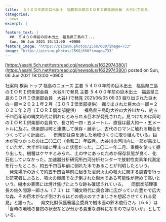 ```yaml
---
title:  ５４００年前の巨木出土　福島県三島のＩＯＲＩ倶楽部会員　大谷川で発見  
categories:
- news
excerpt: |
  
feature_text: |
  ##  ５４００年前の巨木出土　福島県三島のＩ...
  Sun, 06 Jun 2021 19:13:00  +0900
feature_image: "https://picsum.photos/2560/600?image=733"
image: "https://picsum.photos/2560/600?image=733"
---
```


[https://asahi.5ch.net/test/read.cgi/newsplus/1622974380/](https://asahi.5ch.net/test/read.cgi/newsplus/1622974380/)
posted on Sun, 06 Jun 2021 19:13:00  +0900

<!--more-->

社案内 検索 トップ 福島のニュース 主要 ５４００年前の巨木出土　福島県三島のＩＯＲＩ倶楽部会員　大谷川で発見 主要 ５４００年前の巨木出土　福島県三島のＩＯＲＩ倶楽部会員　大谷川で発見 2021/06/05 09:33 掘り出された巨木の一部＝２０２１年２月（ＩＯＲＩ倶楽部提供） 掘り出された巨木の一部＝２０２１年２月（ＩＯＲＩ倶楽部提供） 　福島県三島町大谷の大谷川から、約五千四百年前の縄文時代に倒れたとみられる巨木が発見された。見つけたのは同町のＩＯＲＩ倶楽部の会員で、長さ約一四・五メートル、直径は最大約一・五メートルに及ぶ。倶楽部は町と連携して保存・展示し、古代のロマンに触れる機会をつくっていく計画だ。 　倶楽部は森を通した地域づくりに取り組んでいる。巨木が見つかったのは二〇二〇（令和二）年四月。大谷川の河川内に一部が露出していたが、大半が川岸に埋まった状態だった。二〇二一年二月、重機を使って掘り出した。樹種はケヤキとみられ、土の中にあったためか保存状態が良く、化石化していなかった。加速器分析研究所白河分析センターで放射性炭素年代測定を行ったところ、約五千四百年前に倒れた木であることが判明したという。 　発見場所の近くで約五千四百年前に起きた沼沢火山の噴火に関する調査を行った研究者によると、噴火の爆風でなぎ倒された樹木である可能性が極めて高いという。樹木の表面には焼け焦げたような跡も確認されている。 　同倶楽部理事長の佐久間源一郎さん（７１）は「縄文時代に奥会津に広がっていた豊かで広大な森、その巨木がなぎ倒されるほどの噴火のすさまじさを想起させてくれる発見」と語った。 　県文化財保護審議会委員で樹木医の鈴木俊行さん（６６）は「当時の地域の自然の状況などが分かる貴重な資料になるのではないか」としている。
